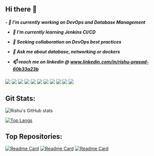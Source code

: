 <h2><b>Hi there 👋</b></h2>
<h5>
 - 🔭 I’m currently working on DevOps and Database Management 

- 🌱 I’m currently learning Jenkins CI/CD

- 👯 Seeking collaboration on DevOps best practices

- 💬 Ask me about database, networking or dockers

- 📫 reach me on linkedin @ www.linkedin.com/in/rishu-prasad-60b33a23b 

</h5>
<a >
  <img src="https://visitcount.itsvg.in/api?id=Rishu0204&label=Python&color=4&icon=2&pretty=true" />


  <img src="https://visitcount.itsvg.in/api?id=Rishu0204&label=Docker&color=4&icon=2&pretty=true" />


  <img src="https://visitcount.itsvg.in/api?id=Rishu0204&label=c%2B%2B&color=4&icon=2&pretty=true" />


  <img src="https://visitcount.itsvg.in/api?id=Rishu0204&label=Javascript&color=4&icon=2&pretty=true" />


  <img src="https://visitcount.itsvg.in/api?id=Rishu0204&label=Shell%20Scripting&color=4&icon=2&pretty=true" />


  <img src="https://visitcount.itsvg.in/api?id=Rishu0204&label=Socket%20Programming&color=4&icon=2&pretty=true" />


  <img src="https://visitcount.itsvg.in/api?id=Rishu0204&label=Linux&color=4&icon=2&pretty=true" />


  <img src="https://visitcount.itsvg.in/api?id=Rishu0204&label=css&color=4&icon=2&pretty=true" />

  <img src="https://visitcount.itsvg.in/api?id=Rishu0204&label=Jenkins&color=4&icon=2&pretty=true" />

  <img src="https://visitcount.itsvg.in/api?id=Rishu0204&label=MySql&color=4&icon=2&pretty=true" />

  <img src="https://visitcount.itsvg.in/api?id=Rishu0204&label=HTML&color=4&icon=2&pretty=true" />
</a>

<h2><b>Git Stats:</b></h2>



![Rishu's GitHub stats](https://github-readme-stats.vercel.app/api?username=Rishu0204&show_icons=true&theme=radical)





[![Top Langs](https://github-readme-stats.vercel.app/api/top-langs/?username=Rishu0204&layout=donut)](https://github.com/Rishu0204/github-readme-stats)

<h2><b>Top Repositories:</b></h2>




[![Readme Card](https://github-readme-stats.vercel.app/api/pin/?username=Rishu0204&repo=mysql_using_python)](https://github.com/Rishu0204/mysql_using_python)
[![Readme Card](https://github-readme-stats.vercel.app/api/pin/?username=Rishu0204&repo=socket_programming)](https://github.com/Rishu0204/socket_programming)
[![Readme Card](https://github-readme-stats.vercel.app/api/pin/?username=Rishu0204&repo=linux_learning)](https://github.com/Rishu0204/linux_learning)
